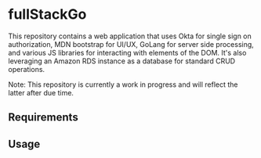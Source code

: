 # fullStackGo

This repository contains a web application that uses Okta 
for single sign on authorization, MDN bootstrap for UI/UX, 
GoLang for server side processing, and various JS libraries for
interacting with elements of the DOM. It's also leveraging an Amazon
RDS instance as a database for standard CRUD operations.

Note: This repository is currently a work in progress and will 
reflect the latter after due time.

## Requirements

## Usage